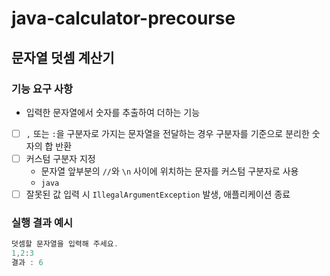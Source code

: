 # java-calculator-precourse
## 문자열 덧셈 계산기
### 기능 요구 사항
- 입력한 문자열에서 숫자를 추출하여 더하는 기능
- [ ] `,` 또는 `:`을 구분자로 가지는 문자열을 전달하는 경우 구분자를 기준으로 분리한 숫자의 합 반환
- [ ] 커스텀 구분자 지정 
  - 문자열 앞부분의 `//`와 `\n` 사이에 위치하는 문자를 커스텀 구분자로 사용
  - `java`
- [ ] 잘못된 값 입력 시 `IllegalArgumentException` 발생, 애플리케이션 종료

### 실행 결과 예시
```java
덧셈할 문자열을 입력해 주세요.
1,2:3
결과 : 6
```